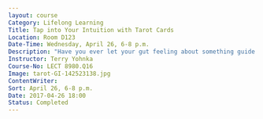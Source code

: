 ```yaml
---
layout: course
Category: Lifelong Learning
Title: Tap into Your Intuition with Tarot Cards
Location: Room D123
Date-Time: Wednesday, April 26, 6-8 p.m.
Description: "Have you ever let your gut feeling about something guide you to make a decision? Did you know that reading tarot cards relies on one’s intuition? Tapping into and trusting your intuition is the true way to read tarot cards. In this two-hour session be introduced to a way of relaxing, clearing your mind, tuning in, and creating an open dialogue to become more enlightened about your future through a tarot deck."
Instructor: Terry Yohnka
Course-No: LECT 8980.Q16
Image: tarot-GI-142523138.jpg
ContentWriter:
Sort: April 26, 6-8 p.m.
Date: 2017-04-26 18:00
Status: Completed
---
```


